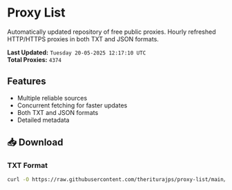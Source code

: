 # Proxy List

Automatically updated repository of free public proxies. Hourly refreshed HTTP/HTTPS proxies in both TXT and JSON formats.

**Last Updated:** `Tuesday 20-05-2025 12:17:10 UTC`  
**Total Proxies:** `4374`

## Features
- Multiple reliable sources
- Concurrent fetching for faster updates
- Both TXT and JSON formats
- Detailed metadata

## 📥 Download

### TXT Format
```bash
curl -O https://raw.githubusercontent.com/theriturajps/proxy-list/main/proxies.txt